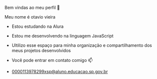 Bem vindas ao meu perfil 💙

Meu nome é otavio vieira

- Estou estudando na Alura
- Estou me desenvolvendo na linguagem JavaScript
- Ultilizo esse espaço para minha organização e compartilhamento dos meus projetos desenvolvidos

- Você pode entrar em contato comigo 📫
- 0000113978299xsp@aluno.educacao.sp.gov.br
